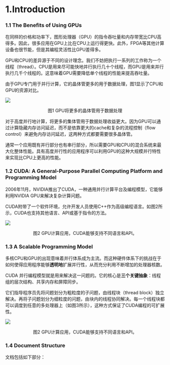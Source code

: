 # 1.Introduction

### 1.1 The Benefits of Using GPUs

在同样的价格和功率下，图形处理器（GPU）的指令吞吐量和内存带宽比CPU高得多。因此，很多应用在GPU上比在CPU上运行得更快。此外，FPGA等其他计算设备也很节能，但是其编程灵活性比GPU差得多。

GPU和CPU的差异源于不同的设计理念。我们不妨把执行一系列的工作称为一个线程（thread）。CPU是用来尽可能快地并行执行几十个线程，而GPU是用来并行执行几千个线程的。这意味着GPU需要降低单个线程的性能来提高吞吐量。

由于GPU专门用于并行计算，它的晶体管更多的用于数据处理，图1显示了CPU和GPU的资源对比。

![](..\picture\图1.png)

<div align = "center">图1 GPU将更多的晶体管用于数据处理</div>

对于高度并行地计算，将更多的集体管用于数据处理收益更大。因为GPU可以通过计算隐藏内存访问延迟，而不是依靠更大的cache和复杂的流程控制（flow control）来避免内存访问延迟，这两种方式都要需要很多晶体管。

通常一个应用既有并行部分也有串行部分，所以需要GPU和CPU的混合系统来最大化整体性能。具有高度并行性的应用程序可以利用GPU的这种大规模并行特性来实现比CPU上更高的性能。

### 1.2 CUDA: A General-Purpose Parallel Computing Platform and Programming Model

2006年11月，NVIDIA推出了CUDA，一种通用并行计算平台及编程模型，它能够利用NVIDIA GPU来解决复杂计算问题。

CUDA附带了一个软件环境，允许开发人员使用C++作为高级编程语言。如图2所示，CUDA也支持其他语言、API或基于指令的方法。

![](..\picture\图2.png)

<div align="center">图2 GPU计算应用，CUDA能够支持不同语言和API。</div>

### 1.3 A Scalable Programming Model

多核CPU和GPU的出现意味着并行体系成为主流。而这种硬件体系下的挑战在于如何使得应用程序能够**透明地**扩展并行性，从而充分利用不断增加的处理器核数。

CUDA 并行编程模型就是用来解决这一问题的。它的核心是**三个关键抽象**：线程组的层次结构、共享内存和屏障同步。

它们指导程序员先将问题划分为粗粒度的子问题，由线程块（thread block）独立解决。再将子问题划分为细粒度的问题，由块内的线程协同解决。每一个线程块都可以调度到任意的多处理器上（如图3所示），这种方式保证了CUDA编程的可扩展性。

![](..\picture\图3.png)

<div align="center">图2 GPU计算应用，CUDA能够支持不同语言和API。</div>

### 1.4 Document Structure

文档包括如下部分：